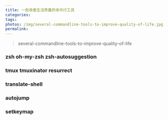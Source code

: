 ```yaml
---
title: 一些改善生活质量的命令行工具
categories:
tags:
photos: /img/several-commandline-tools-to-improve-quality-of-life.jpg
permalink:
---
```


> several-commandline-tools-to-improve-quality-of-life

### zsh oh-my-zsh zsh-autosuggestion
### tmux tmuxinator resurrect
### translate-shell
### autojump
### setkeymap
